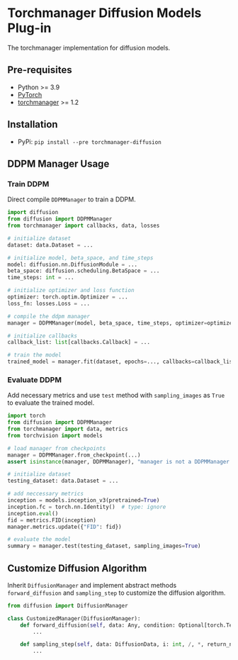 # Torchmanager Diffusion Models Plug-in
The torchmanager implementation for diffusion models.

## Pre-requisites
* Python >= 3.9
* [PyTorch](https://pytorch.org)
* [torchmanager](https://github.com/kisonho/torchmanager) >= 1.2

## Installation
* PyPi: `pip install --pre torchmanager-diffusion`

## DDPM Manager Usage
### Train DDPM
Direct compile `DDPMManager` to train a DDPM.

```python
import diffusion
from diffusion import DDPMManager
from torchmanager import callbacks, data, losses

# initialize dataset
dataset: data.Dataset = ...

# initialize model, beta_space, and time_steps
model: diffusion.nn.DiffusionModule = ...
beta_space: diffusion.scheduling.BetaSpace = ...
time_steps: int = ...

# initialize optimizer and loss function
optimizer: torch.optim.Optimizer = ...
loss_fn: losses.Loss = ...

# compile the ddpm manager
manager = DDPMManager(model, beta_space, time_steps, optimizer=optimizer, loss_fn=loss_fn)

# initialize callbacks
callback_list: list[callbacks.Callback] = ...

# train the model
trained_model = manager.fit(dataset, epochs=..., callbacks=callback_list)
```

### Evaluate DDPM
Add necessary metrics and use `test` method with `sampling_images` as `True` to evaluate the trained model.

```python
import torch
from diffusion import DDPMManager
from torchmanager import data, metrics
from torchvision import models

# load manager from checkpoints
manager = DDPMManager.from_checkpoint(...)
assert isinstance(manager, DDPMManager), "manager is not a DDPMManager."

# initialize dataset
testing_dataset: data.Dataset = ...

# add neccessary metrics
inception = models.inception_v3(pretrained=True)
inception.fc = torch.nn.Identity()  # type: ignore
inception.eval()
fid = metrics.FID(inception)
manager.metrics.update({"FID": fid})

# evaluate the model
summary = manager.test(testing_dataset, sampling_images=True)
```

## Customize Diffusion Algorithm
Inherit `DiffusionManager` and implement abstract methods `forward_diffusion` and `sampling_step` to customize the diffusion algorithm.

```python
from diffusion import DiffusionManager

class CustomizedManager(DiffusionManager):
    def forward_diffusion(self, data: Any, condition: Optional[torch.Tensor] = None, t: Optional[torch.Tensor] = None) -> tuple[Any, torch.Tensor]:
        ...

    def sampling_step(self, data: DiffusionData, i: int, /, *, return_noise: bool = False) -> Union[torch.Tensor, tuple[torch.Tensor, torch.Tensor]]:
        ...
```
